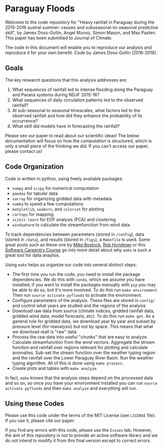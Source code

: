 # Paraguay Floods

Welcome to the code repository for "Heavy rainfall in Paraguay during the 2015-2016 austral summer: causes and subseasonal-to-seasonal predictive skill", by James Doss-Gollin, Angel Munoz, Simon Mason, and Max Pasten.
This paper has been submitted to Journal of Climate.

The code in this document will enable you to reproduce our analysis and reproduce it for your own benefit.
Code by James Doss-Gollin (2016-2018).

## Goals

The key research questions that this analysis addresses are:

1. What sequences of rainfall led to intense flooding along the Paraguay and Paraná systems during NDJF 2015-16?
2. What sequences of daily circulation patterns led to the observed rainfall?
3. At sub-seasonal to seasonal timescales, what factors led to the observed rainfall and how did they enhance the probability of its occurrence?
4. What skill did models have in forecasting the rainfall?

Please see our paper to read about our scientific ideas!
The below documentation will focus on how the _computation_ is structured, which is only a small piece of the thinking we did.
If you can't access our paper, please contact us!

## Code Organization

Code is written in python, using freely available packages:

- `numpy` and `scipy` for numerical computation
- `pandas` for tabular data
- `xarray` for organizing gridded data with metadata
- `numba` to speed a few computations
- `matplotlib`, `seaborn`, and `colorcet` for plotting
- `cartopy` for mapping
- `scikit-learn` for EOF analysis (PCA) and clustering
- `windspharm` to calculate the streamfunction from wind data

To track dependencies between parameters (stored in `/config`), data (stored in `/data`), and results (stored in `/figs`), a `Makefile` is used.
Some great posts such as these one by [Mike Bostock](https://bost.ocks.org/mike/make/), [Rob Hyndman](https://robjhyndman.com/hyndsight/makefiles/) or this [Software Carpentry Course](http://swcarpentry.github.io/make-novice/) go into more detail about why `make` is such a great tool for data anaylsis.

Using `make` helps us organize our code into several distinct steps:

- The first time you run the code, you need to install the package dependencies. We do this with `conda`, which we assume you have installed; if you want to install the packages manually with `pip` you may be able to do so, but it's more involved. To do this run `make environment`. Then run `source activate pyfloods` to activate the environment.
- Configure parameters of the analysis. These files are stored in `config/` and control what years are studied and the regions of the analysis
- Download raw data from source (climate indices, gridded rainfall data, gridded wind data, model forecasts, etc). To do this run `make get`. As a general rule for gridded data, we download year by year and subset by pressure level (for reanalysis) but not by space. This means that what we download reall is "raw" data
- Process the raw data into useful "chunks" that are easy to analyze. Calculate streamfunction from the wind vectors. Aggregate the stream function and rainfall over regions relevant for plotting and calculate anomalies. Sub-set the stream function over the weather typing region and the rainfall over the Lower Paraguay River Basin. Run the weather typing algorithm. All of this is done using `make process`.
- Create plots and tables with `make analyze`.

In fact, `make` knows that the analysis steps depend on the processed data and so on, so once you have your environment installed you can run `source activate pyfloods` and then `make analyze` and everything will run.

## Using these Codes

Please use this code under the terms of the MIT License (see `LICENSE` file).
If you use it, please cite our paper.

If you find any errors with this code, please use the `Issues` tab.
However, the aim of this repository is _not_ to provide an active software library and we do not intend to modify it from this final version except to correct errors.
